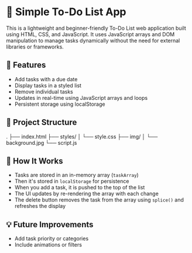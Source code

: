 # 📝 Simple To-Do List App

This is a lightweight and beginner-friendly To-Do List web application built using HTML, CSS, and JavaScript. It uses JavaScript arrays and DOM manipulation to manage tasks dynamically without the need for external libraries or frameworks.

## 🚀 Features

- Add tasks with a due date
- Display tasks in a styled list
- Remove individual tasks
- Updates in real-time using JavaScript arrays and loops
- Persistent storage using localStorage

## 📁 Project Structure

.
├── index.html
├── styles/
│ └── style.css
├── img/
│ └── background.jpg
└── script.js


## 🧠 How It Works

- Tasks are stored in an in-memory array (`taskArray`)
- Then it's stored in `localStorage` for persistence
- When you add a task, it is pushed to the top of the list
- The UI updates by re-rendering the array with each change
- The delete button removes the task from the array using `splice()` and refreshes the display


## 💡 Future Improvements

- Add task priority or categories
- Include animations or filters
